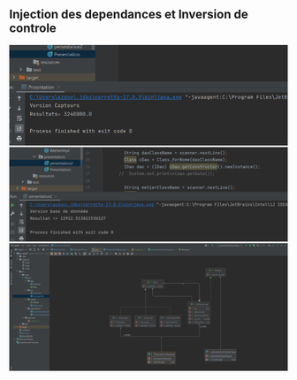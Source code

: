 <h2>Injection des dependances et Inversion de controle </h2>

<img src = "Captures/2.png">
<img src = "Captures/3.png">
<img src = "Captures/1.png">